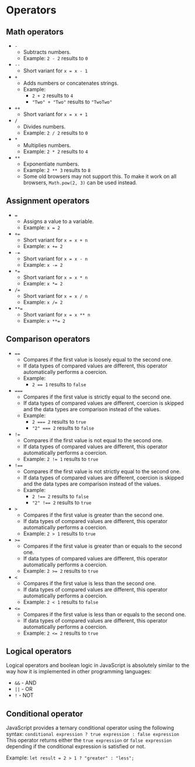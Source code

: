 # Operators

## Math operators

* `-`
  * Subtracts numbers.
  * Example: `2 - 2` results to `0` 
* `--`
  * Short variant for `x = x - 1`
* `+`
  * Adds numbers or concatenates strings.
  * Example:
    * `2 + 2` results to `4`
    * `"Two" + "Two"` results to `"TwoTwo"`
* `++`
  * Short variant for `x = x + 1`
* `/`
  * Divides numbers.
  * Example: `2 / 2` results to `0`
* `*`
  * Multiplies numbers.
  * Example: `2 * 2` results to `4`
* `**`
  * Exponentiate numbers.
  * Example: `2 ** 3` results to `8` 
  * Some old browsers may not support this. To make it work on all browsers, `Math.pow(2, 3)` can be used instead.

## Assignment operators
* `=`
  * Assigns a value to a variable.
  * Example: `x = 2`
* `+=`
  * Short variant for `x = x + n`
  * Example: `x += 2`
* `-=`
  * Short variant for `x = x - n`
  * Example: `x -= 2`
* `*=`
  * Short variant for `x = x * n`
  * Example: `x *= 2`
* `/=`
  * Short variant for `x = x / n`
  * Example: `x /= 2`
* `**=`
  * Short variant for `x = x ** n`
  * Example: `x **= 2`

## Comparison operators

* `==`
  * Compares if the first value is loosely equal to the second one. 
  * If data types of compared values are different, this operator automatically performs a coercion.
  * Example: 
    * `2 == 1` results to `false`
* `===`
  * Compares if the first value is strictly equal to the second one. 
  * If data types of compared values are different, coercion is skipped and the data types are comparison instead of the values.
  * Example: 
    * `2 === 2` results to `true`
    * `"2" === 2` results to `false`
* `!=`
  * Compares if the first value is not equal to the second one.
  * If data types of compared values are different, this operator automatically performs a coercion.
  * Example: `2 != 1` results to `true`
* `!==`
  * Compares if the first value is not strictly equal to the second one. 
  * If data types of compared values are different, coercion is skipped and the data types are comparison instead of the values.
  * Example: 
    * `2 !== 2` results to `false`
    * `"2" !== 2` results to `true`
* `>`
  * Compares if the first value is greater than the second one.
  * If data types of compared values are different, this operator automatically performs a coercion.
  * Example: `2 > 1` results to `true`
* `>=`
  * Compares if the first value is greater than or equals to the second one.
  * If data types of compared values are different, this operator automatically performs a coercion.
  * Example: `2 >= 2` results to `true`
* `<`
  * Compares if the first value is less than the second one.
  * If data types of compared values are different, this operator automatically performs a coercion.
  * Example: `2 < 1` results to `false`
* `<=`
  * Compares if the first value is less than or equals to the second one.
  * If data types of compared values are different, this operator automatically performs a coercion.
  * Example: `2 <= 2` results to `true`
  
## Logical operators

Logical operators and boolean logic in JavaScript is absolutely similar to the way how it is implemented in other programming languages:

* `&&` - AND
* `||` - OR
* `!` - NOT

## Conditional operator

JavaScript provides a ternary conditional operator using the following syntax: `conditional expression ? true expression : false expression`
This operator returns either the `true expression` or `false expression` depending if the conditional expression is satisfied or not.

Example: `let result = 2 > 1 ? "greater" : "less";`
